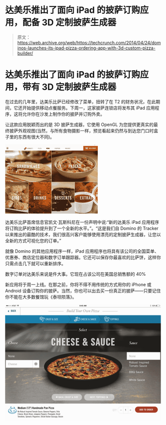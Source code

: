 # 达美乐推出了面向 iPad 的披萨订购应用，配备 3D 定制披萨生成器 

> 原文：<https://web.archive.org/web/https://techcrunch.com/2014/04/24/dominos-launches-its-ipad-pizza-ordering-app-with-3d-custom-pizza-builder/>

# 达美乐推出了面向 iPad 的披萨订购应用，带有 3D 定制披萨生成器

在过去的几年里，达美乐比萨已经修改了菜单，扭转了在 T2 的财务状况，在此期间，它还开始提供移动点餐服务。下周一，这家披萨连锁店将发布其 iPad 应用程序，这将允许你在沙发上制作你的披萨并订购外卖。

让这款应用脱颖而出的是 3D 披萨生成器，它使用 OpenGL 为您提供更真实的最终披萨外观视图(当然，与所有食物摄影一样，预览看起来仍然与到达您门口时盒子里的东西有很大不同)。

[![Dominos_iPad_App_3](img/9ba89317f59d894359a668e31042393c.png)](https://web.archive.org/web/20230204180413/https://techcrunch.com/wp-content/uploads/2014/04/dominos_ipad_app_3.png)

达美乐比萨首席信息官凯文·瓦斯科尼在一份声明中说:“新的达美乐 iPad 应用程序将订购比萨的体验提升到了一个全新的水平。”。“这是我们自 Domino 的 Tracker 以来推出的最酷的技术，我们很高兴客户能够使用漂亮的定制披萨生成器，让您以全新的方式可视化您的订单。”

就像 Domino 的其他应用程序一样，iPad 应用程序也将具有该公司的全国菜单、优惠券、商店定位器和数字订单跟踪器。它还可以保存你最喜欢的比萨饼，这样你只需点击几下就可以重新排序。

数字订单对达美乐来说是件大事。它现在占该公司在美国总销售额的 40%

新应用将于周一上线。在那之前，你将不得不用传统的方式用你的 iPhone 或 Android 设备订购你的披萨。当然，你也可以出去买一份真正的披萨——只要记住你不能在大多数餐馆玩《泰坦陨落》。

![photo 3 (1)](img/42e8e4cb8abd8894ac64a0d5c949a087.png)